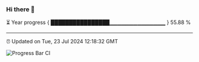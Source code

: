 ### Hi there 👋

⏳ Year progress { ████████████████▁▁▁▁▁▁▁▁▁▁▁▁▁▁ } 55.88 %

---

⏰ Updated on Tue, 23 Jul 2024 12:18:32 GMT

![Progress Bar CI](https://github.com/code-lakshay/GitHub-Actions-Demo/workflows/Progress%20Bar%20CI/badge.svg)
